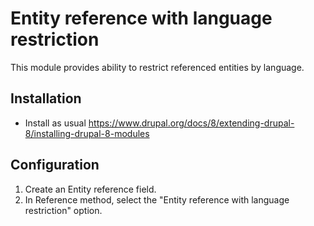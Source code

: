 # Entity reference with language restriction

This module provides ability to restrict referenced entities by language.

## Installation

- Install as usual
https://www.drupal.org/docs/8/extending-drupal-8/installing-drupal-8-modules

## Configuration

1. Create an Entity reference field.
1. In Reference method, select the "Entity reference with language restriction" option.
